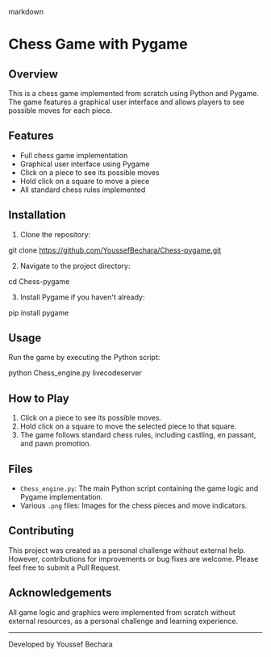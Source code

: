 markdown

# Chess Game with Pygame

## Overview

This is a chess game implemented from scratch using Python and Pygame. The game features a graphical user interface and allows players to see possible moves for each piece.

## Features

- Full chess game implementation
- Graphical user interface using Pygame
- Click on a piece to see its possible moves
- Hold click on a square to move a piece
- All standard chess rules implemented

## Installation

1. Clone the repository:

git clone https://github.com/YoussefBechara/Chess-pygame.git


2. Navigate to the project directory:

cd Chess-pygame


3. Install Pygame if you haven't already:

pip install pygame


## Usage

Run the game by executing the Python script:

python Chess_engine.py
livecodeserver


## How to Play

1. Click on a piece to see its possible moves.
2. Hold click on a square to move the selected piece to that square.
3. The game follows standard chess rules, including castling, en passant, and pawn promotion.

## Files

- `Chess_engine.py`: The main Python script containing the game logic and Pygame implementation.
- Various `.png` files: Images for the chess pieces and move indicators.

## Contributing

This project was created as a personal challenge without external help. However, contributions for improvements or bug fixes are welcome. Please feel free to submit a Pull Request.

## Acknowledgements

All game logic and graphics were implemented from scratch without external resources, as a personal challenge and learning experience.

---

Developed by Youssef Bechara
